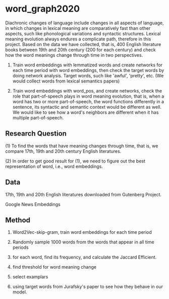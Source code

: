 # word_graph2020

Diachronic changes of language include changes in all aspects of language, in which changes in lexical meaning are comparatively fast than other aspects, such like phonological variations and syntactic structures. Lexical meaning evolution always endures a complicate path, therefore in this project. Based on the data we have collected, that is, 400 English literature books between 19th and 20th century (200 for each century) and check how the word meanings change through time in two perspectives.

1. Train word embeddings with lemmatized words and create networks for each time period with word embeddings, then check the target words by doing network analysis. Target words, such like 'awful', 'pretty', etc. (We would collect words from lexical semantics papers)

2. Train word embeddings with word_pos, and create networks, check the role that part-of-speech plays in word meaning evolution, that is, when a word has two or more part-of-speech, the word functions differently in a sentence, its syntactic and semantic context would be different as well. We would like to see how a word's neighbors are different when it has multiple part-of-speech.


## Research Question

(1) To find the words that have meaning changes through time, that is, we compare 17th, 19th and 20th century English literatures.

(2) In order to get good result for (1), we need to figure out the best representation of word, i.e., word embeddings.


## Data

17th, 19th and 20th English literatures downloaded from Gutenberg Project. 

Google News Embeddings

## Method

1. Word2Vec-skip-gram, train word embeddings for each time period

2. Randomly sample 1000 words from the words that appear in all time periods

3. for each word, find its frequency, and calculate the Jaccard Efficient.
4. find threshold for word meaning change

5. select examplars

6. using target words from Jurafsky's paper to see how they behave in our model.




